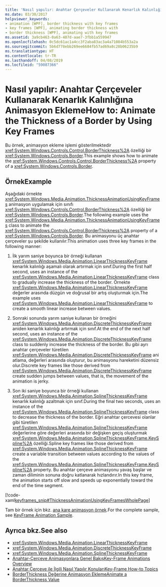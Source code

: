 ```yaml
---
title: 'Nasıl yapılır: Anahtar Çerçeveler Kullanarak Kenarlık Kalınlığına Animasyon Ekleme'
ms.date: 03/30/2017
helpviewer_keywords:
- animation [WPF], border thickness with key frames
- key frames [WPF], animating border thickness with
- border thickness [WPF], animating with key frames
ms.assetid: 3a9cb463-0a63-407d-aae7-3fbb1a559947
ms.openlocfilehash: 0c5dc61ac1a4cc3f2aba83ac3a4a71084b553a2a
ms.sourcegitcommit: 5b6d778ebb269ee6684fb57ad69a8c28b06235b9
ms.translationtype: HT
ms.contentlocale: tr-TR
ms.lasthandoff: 04/08/2019
ms.locfileid: "59087366"
---
```

# <a name="how-to-animate-the-thickness-of-a-border-by-using-key-frames"></a><span data-ttu-id="ff03a-102">Nasıl yapılır: Anahtar Çerçeveler Kullanarak Kenarlık Kalınlığına Animasyon Ekleme</span><span class="sxs-lookup"><span data-stu-id="ff03a-102">How to: Animate the Thickness of a Border by Using Key Frames</span></span>
<span data-ttu-id="ff03a-103">Bu örnek, animasyon ekleme işlemi gösterilmektedir <xref:System.Windows.Controls.Control.BorderThickness%2A> özelliği bir <xref:System.Windows.Controls.Border>.</span><span class="sxs-lookup"><span data-stu-id="ff03a-103">This example shows how to animate the <xref:System.Windows.Controls.Control.BorderThickness%2A> property of a <xref:System.Windows.Controls.Border>.</span></span>  
  
## <a name="example"></a><span data-ttu-id="ff03a-104">Örnek</span><span class="sxs-lookup"><span data-stu-id="ff03a-104">Example</span></span>  
 <span data-ttu-id="ff03a-105">Aşağıdaki örnekte <xref:System.Windows.Media.Animation.ThicknessAnimationUsingKeyFrames> animasyon uygulamak için sınıfı <xref:System.Windows.Controls.Control.BorderThickness%2A> özelliği bir <xref:System.Windows.Controls.Border>.</span><span class="sxs-lookup"><span data-stu-id="ff03a-105">The following example uses the <xref:System.Windows.Media.Animation.ThicknessAnimationUsingKeyFrames> class to animate the <xref:System.Windows.Controls.Control.BorderThickness%2A> property of a <xref:System.Windows.Controls.Border>.</span></span> <span data-ttu-id="ff03a-106">Bu animasyonu üç anahtar çerçeveler şu şekilde kullanılır:</span><span class="sxs-lookup"><span data-stu-id="ff03a-106">This animation uses three key frames in the following manner:</span></span>  
  
1.  <span data-ttu-id="ff03a-107">İlk yarım saniye boyunca bir örneği kullanan <xref:System.Windows.Media.Animation.LinearThicknessKeyFrame> kenarlık kalınlığı aşamalı olarak artırmak için sınıf.</span><span class="sxs-lookup"><span data-stu-id="ff03a-107">During the first half second, uses an instance of the <xref:System.Windows.Media.Animation.LinearThicknessKeyFrame> class to gradually increase the thickness of the border.</span></span> <span data-ttu-id="ff03a-108">Örnekte <xref:System.Windows.Media.Animation.LinearThicknessKeyFrame> değerler arasında düzgün ve doğrusal bir artış oluşturmak için.</span><span class="sxs-lookup"><span data-stu-id="ff03a-108">The example uses <xref:System.Windows.Media.Animation.LinearThicknessKeyFrame> to create a smooth linear increase between values.</span></span>  
  
2.  <span data-ttu-id="ff03a-109">Sonraki sonunda yarım saniye kullanan bir örneğini <xref:System.Windows.Media.Animation.DiscreteThicknessKeyFrame> aniden kenarlık kalınlığı artırmak için sınıf.</span><span class="sxs-lookup"><span data-stu-id="ff03a-109">At the end of the next half second, uses an instance of the <xref:System.Windows.Media.Animation.DiscreteThicknessKeyFrame> class to suddenly increase the thickness of the border.</span></span> <span data-ttu-id="ff03a-110">Bu gibi ayrı anahtar çerçeveler türetilen <xref:System.Windows.Media.Animation.DiscreteThicknessKeyFrame> ani atlama, değerleri arasında oluşturur, bu animasyonu hareketini düzensiz olur.</span><span class="sxs-lookup"><span data-stu-id="ff03a-110">Discrete key frames like those derived from <xref:System.Windows.Media.Animation.DiscreteThicknessKeyFrame> create sudden jumps between values, that is, the movement of the animation is jerky.</span></span>  
  
3.  <span data-ttu-id="ff03a-111">Son iki saniye boyunca bir örneği kullanan <xref:System.Windows.Media.Animation.SplineThicknessKeyFrame> kenarlık kalınlığı azaltmak için sınıf.</span><span class="sxs-lookup"><span data-stu-id="ff03a-111">During the final two seconds, uses an instance of the <xref:System.Windows.Media.Animation.SplineThicknessKeyFrame> class to decrease the thickness of the border.</span></span> <span data-ttu-id="ff03a-112">Eğri anahtar çercevesi olanlar gibi türetilen <xref:System.Windows.Media.Animation.SplineThicknessKeyFrame> değerlerine göre değerleri arasında bir değişken geçiş oluşturmak <xref:System.Windows.Media.Animation.SplineThicknessKeyFrame.KeySpline%2A> özelliği.</span><span class="sxs-lookup"><span data-stu-id="ff03a-112">Spline key frames like those derived from <xref:System.Windows.Media.Animation.SplineThicknessKeyFrame> create a variable transition between values according to the values of the <xref:System.Windows.Media.Animation.SplineThicknessKeyFrame.KeySpline%2A> property.</span></span> <span data-ttu-id="ff03a-113">Bu anahtar çerçeve animasyonu yavaş başlar ve zaman diliminin sonuna doğru katlanarak hızlandırır.</span><span class="sxs-lookup"><span data-stu-id="ff03a-113">In this key frame, the animation starts off slow and speeds up exponentially toward the end of the time segment.</span></span>  
  
 [!code-xaml[keyframes_snip#ThicknessAnimationUsingKeyFramesWholePage](~/samples/snippets/xaml/VS_Snippets_Wpf/keyframes_snip/XAML/ThicknessAnimationUsingKeyFramesExample.xaml#thicknessanimationusingkeyframeswholepage)]  
  
 <span data-ttu-id="ff03a-114">Tam bir örnek için bkz. [ana kare animasyon örnek](https://go.microsoft.com/fwlink/?LinkID=160012).</span><span class="sxs-lookup"><span data-stu-id="ff03a-114">For the complete sample, see [KeyFrame Animation Sample](https://go.microsoft.com/fwlink/?LinkID=160012).</span></span>  
  
## <a name="see-also"></a><span data-ttu-id="ff03a-115">Ayrıca bkz.</span><span class="sxs-lookup"><span data-stu-id="ff03a-115">See also</span></span>

- <xref:System.Windows.Media.Animation.LinearThicknessKeyFrame>
- <xref:System.Windows.Media.Animation.DiscreteThicknessKeyFrame>
- <xref:System.Windows.Media.Animation.SplineThicknessKeyFrame>
- [<span data-ttu-id="ff03a-116">Anahtar-Çerçeve Animasyonlara Genel Bakış</span><span class="sxs-lookup"><span data-stu-id="ff03a-116">Key-Frame Animations Overview</span></span>](key-frame-animations-overview.md)
- [<span data-ttu-id="ff03a-117">Anahtar Çerçeve ile İlgili Nasıl Yapılır Konuları</span><span class="sxs-lookup"><span data-stu-id="ff03a-117">Key-Frame How-to Topics</span></span>](key-frame-animation-how-to-topics.md)
- [<span data-ttu-id="ff03a-118">BorderThickness Değerine Animasyon Ekleme</span><span class="sxs-lookup"><span data-stu-id="ff03a-118">Animate a BorderThickness Value</span></span>](../controls/how-to-animate-a-borderthickness-value.md)
